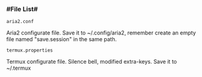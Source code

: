 ### #File List# ###

    aria2.conf

Aria2 configurate file. Save it to ~/.config/aria2, remember create an empty file named "save.session" in the same path.
    
    termux.properties

Termux configurate file. Silence bell, modified extra-keys. Save it to ~/.termux 
